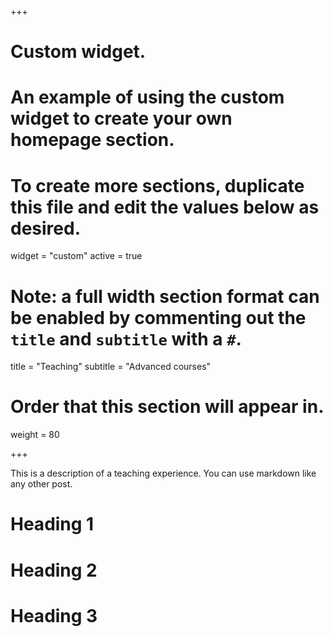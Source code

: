 +++
# Custom widget.
# An example of using the custom widget to create your own homepage section.
# To create more sections, duplicate this file and edit the values below as desired.
widget = "custom"
active = true

# Note: a full width section format can be enabled by commenting out the `title` and `subtitle` with a `#`.
title = "Teaching"
subtitle = "Advanced courses"

# Order that this section will appear in.
weight = 80

+++

This is a description of a teaching experience. You can use markdown like any other post.

Heading 1
======

Heading 2
======

Heading 3
======
